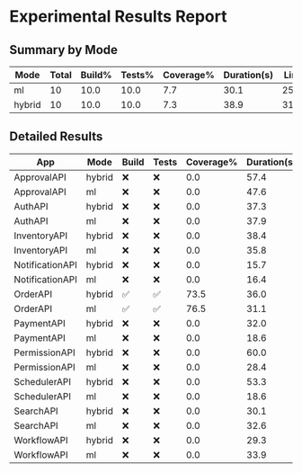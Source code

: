 # Experimental Results Report

## Summary by Mode

| Mode | Total | Build% | Tests% | Coverage% | Duration(s) | Lint | Vet | Cyclo | Fixes | Repairs |
|------|-------|--------|--------|-----------|-------------|------|-----|-------|-------|----------|
| ml | 10 | 10.0 | 10.0 | 7.7 | 30.1 | 25.9 | 8.8 | 3.55 | 12.3 | 0.0 |
| hybrid | 10 | 10.0 | 10.0 | 7.3 | 38.9 | 31.4 | 6.8 | 3.51 | 13.6 | 0.2 |

## Detailed Results

| App | Mode | Build | Tests | Coverage% | Duration(s) | Lint | Vet | Cyclo | Fixes | Repairs |
|-----|------|-------|-------|-----------|-------------|------|-----|-------|-------|----------|
| ApprovalAPI | hybrid | ❌ | ❌ | 0.0 | 57.4 | 22 | 2 | 3.89 | 13 | 0 |
| ApprovalAPI | ml | ❌ | ❌ | 0.0 | 47.6 | 36 | 12 | 3.70 | 11 | 0 |
| AuthAPI | hybrid | ❌ | ❌ | 0.0 | 37.3 | 45 | 15 | 4.12 | 17 | 0 |
| AuthAPI | ml | ❌ | ❌ | 0.0 | 37.9 | 24 | 12 | 3.67 | 14 | 0 |
| InventoryAPI | hybrid | ❌ | ❌ | 0.0 | 38.4 | 43 | 2 | 3.62 | 13 | 0 |
| InventoryAPI | ml | ❌ | ❌ | 0.0 | 35.8 | 36 | 12 | 3.46 | 12 | 0 |
| NotificationAPI | hybrid | ❌ | ❌ | 0.0 | 15.7 | 24 | 8 | 2.67 | 12 | 0 |
| NotificationAPI | ml | ❌ | ❌ | 0.0 | 16.4 | 24 | 8 | 2.89 | 11 | 0 |
| OrderAPI | hybrid | ✅ | ✅ | 73.5 | 36.0 | 3 | 0 | 3.00 | 12 | 0 |
| OrderAPI | ml | ✅ | ✅ | 76.5 | 31.1 | 3 | 0 | 3.08 | 11 | 0 |
| PaymentAPI | hybrid | ❌ | ❌ | 0.0 | 32.0 | 38 | 12 | 3.33 | 12 | 0 |
| PaymentAPI | ml | ❌ | ❌ | 0.0 | 18.6 | 37 | 12 | 4.00 | 11 | 0 |
| PermissionAPI | hybrid | ❌ | ❌ | 0.0 | 60.0 | 35 | 2 | 3.33 | 19 | 1 |
| PermissionAPI | ml | ❌ | ❌ | 0.0 | 28.4 | 22 | 7 | 3.08 | 18 | 0 |
| SchedulerAPI | hybrid | ❌ | ❌ | 0.0 | 53.3 | 39 | 6 | 2.95 | 14 | 1 |
| SchedulerAPI | ml | ❌ | ❌ | 0.0 | 18.6 | 18 | 6 | 2.73 | 13 | 0 |
| SearchAPI | hybrid | ❌ | ❌ | 0.0 | 30.1 | 29 | 9 | 4.29 | 11 | 0 |
| SearchAPI | ml | ❌ | ❌ | 0.0 | 32.6 | 23 | 7 | 4.83 | 10 | 0 |
| WorkflowAPI | hybrid | ❌ | ❌ | 0.0 | 29.3 | 36 | 12 | 3.85 | 13 | 0 |
| WorkflowAPI | ml | ❌ | ❌ | 0.0 | 33.9 | 36 | 12 | 4.08 | 12 | 0 |
